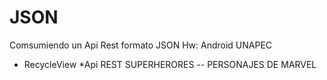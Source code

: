 # JSON
Comsumiendo un Api Rest formato JSON Hw:  Android UNAPEC
* RecycleView
*Api REST SUPERHERORES -- PERSONAJES DE MARVEL

